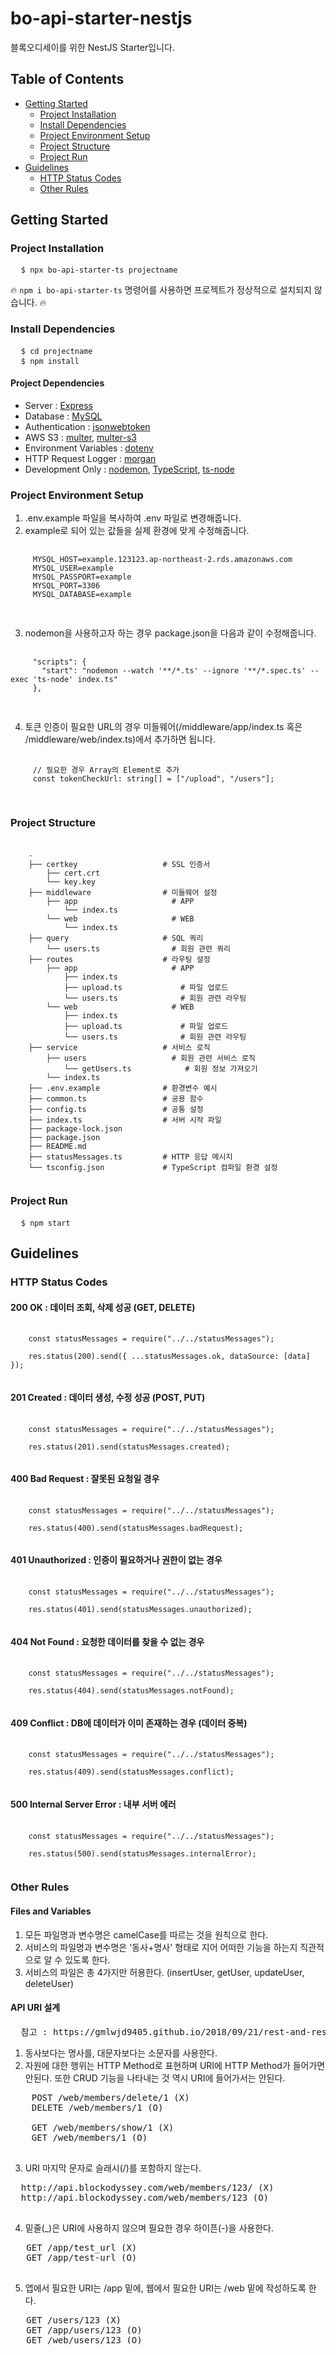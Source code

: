 # bo-api-starter-nestjs

블록오디세이를 위한 NestJS Starter입니다.

## Table of Contents

-   [Getting Started](#getting-started)
    -   [Project Installation](#project-installation)
    -   [Install Dependencies](#install-dependencies)
    -   [Project Environment Setup](#project-environment-setup)
    -   [Project Structure](#project-structure)
    -   [Project Run](#project-run)
-   [Guidelines](#guidelines)
    -   [HTTP Status Codes](#http-status-codes)
    -   [Other Rules](#other-rules)

## Getting Started

### Project Installation

<pre>
  <code>$ npx bo-api-starter-ts projectname</code>
</pre>

:fire: `npm i bo-api-starter-ts` 명령어를 사용하면 프로젝트가 정상적으로 설치되지 않습니다. :fire:

### Install Dependencies

<pre>
  <code>$ cd projectname</code>
  <code>$ npm install</code>
</pre>

#### Project Dependencies

-   Server : [Express](https://expressjs.com)
-   Database : [MySQL](https://github.com/mysqljs/mysql#readme)
-   Authentication : [jsonwebtoken](https://github.com/auth0/node-jsonwebtoken#readme)
-   AWS S3 : [multer](https://github.com/expressjs/multer#readme), [multer-s3](https://github.com/badunk/multer-s3#readme)
-   Environment Variables : [dotenv](https://github.com/motdotla/dotenv#readme)
-   HTTP Request Logger : [morgan](https://github.com/expressjs/morgan#readme)
-   Development Only : [nodemon](https://nodemon.io/), [TypeScript](https://www.typescriptlang.org/), [ts-node](https://github.com/TypeStrong/ts-node)

### Project Environment Setup

1. .env.example 파일을 복사하여 .env 파일로 변경해줍니다.
2. example로 되어 있는 값들을 실제 환경에 맞게 수정해줍니다.
 <pre>
   <code>
     MYSQL_HOST=example.123123.ap-northeast-2.rds.amazonaws.com
     MYSQL_USER=example
     MYSQL_PASSPORT=example
     MYSQL_PORT=3306
     MYSQL_DATABASE=example
   </code>
 </pre>
3. nodemon을 사용하고자 하는 경우 package.json을 다음과 같이 수정해줍니다.
 <pre>
   <code>
     "scripts": {
       "start": "nodemon --watch '**/*.ts' --ignore '**/*.spec.ts' --exec 'ts-node' index.ts"
     },
   </code>
 </pre>
4. 토큰 인증이 필요한 URL의 경우 미들웨어(/middleware/app/index.ts 혹은 /middleware/web/index.ts)에서 추가하면 됩니다.
 <pre>
   <code>
     // 필요한 경우 Array의 Element로 추가
     const tokenCheckUrl: string[] = ["/upload", "/users"];
   </code>
 </pre>

### Project Structure

<pre>
  <code>
    .
    ├── certkey                   # SSL 인증서
        ├── cert.crt
        └── key.key
    ├── middleware                # 미들웨어 설정
        ├── app                     # APP
            └── index.ts
        └── web                     # WEB
            └── index.ts
    ├── query                     # SQL 쿼리
        └── users.ts                # 회원 관련 쿼리
    ├── routes                    # 라우팅 설정
        ├── app                     # APP
            ├── index.ts
            ├── upload.ts             # 파일 업로드
            └── users.ts              # 회원 관련 라우팅
        └── web                     # WEB
            ├── index.ts
            ├── upload.ts             # 파일 업로드
            └── users.ts              # 회원 관련 라우팅
    ├── service                   # 서비스 로직
        ├── users                   # 회원 관련 서비스 로직
            └── getUsers.ts            # 회원 정보 가져오기
        └── index.ts
    ├── .env.example              # 환경변수 예시
    ├── common.ts                 # 공용 함수
    ├── config.ts                 # 공통 설정
    ├── index.ts                  # 서버 시작 파일
    ├── package-lock.json
    ├── package.json
    ├── README.md
    ├── statusMessages.ts         # HTTP 응답 메시지
    └── tsconfig.json             # TypeScript 컴파일 환경 설정
  </code>
</pre>

### Project Run

<pre>
  <code>$ npm start</code>
</pre>

## Guidelines

### HTTP Status Codes

#### 200 OK : 데이터 조회, 삭제 성공 (GET, DELETE)

<pre>
  <code>
    const statusMessages = require("../../statusMessages");

    res.status(200).send({ ...statusMessages.ok, dataSource: [data] });
  </code>
</pre>

#### 201 Created : 데이터 생성, 수정 성공 (POST, PUT)

<pre>
  <code>
    const statusMessages = require("../../statusMessages");

    res.status(201).send(statusMessages.created);
  </code>
</pre>

#### 400 Bad Request : 잘못된 요청일 경우

<pre>
  <code>
    const statusMessages = require("../../statusMessages");

    res.status(400).send(statusMessages.badRequest);
  </code>
</pre>

#### 401 Unauthorized : 인증이 필요하거나 권한이 없는 경우

<pre>
  <code>
    const statusMessages = require("../../statusMessages");

    res.status(401).send(statusMessages.unauthorized);
  </code>
</pre>

#### 404 Not Found : 요청한 데이터를 찾을 수 없는 경우

<pre>
  <code>
    const statusMessages = require("../../statusMessages");

    res.status(404).send(statusMessages.notFound);
  </code>
</pre>

#### 409 Conflict : DB에 데이터가 이미 존재하는 경우 (데이터 중복)

<pre>
  <code>
    const statusMessages = require("../../statusMessages");

    res.status(409).send(statusMessages.conflict);
  </code>
</pre>

#### 500 Internal Server Error : 내부 서버 에러

<pre>
  <code>
    const statusMessages = require("../../statusMessages");

    res.status(500).send(statusMessages.internalError);
  </code>
</pre>

### Other Rules

#### Files and Variables

1. 모든 파일명과 변수명은 camelCase를 따르는 것을 원칙으로 한다.
2. 서비스의 파일명과 변수명은 '동사+명사' 형태로 지어 어떠한 기능을 하는지 직관적으로 알 수 있도록 한다.
3. 서비스의 파일은 총 4가지만 허용한다. (insertUser, getUser, updateUser, deleteUser)

#### API URI 설계

<pre>
  참고 : https://gmlwjd9405.github.io/2018/09/21/rest-and-restful.html
</pre>

1. 동사보다는 명사를, 대문자보다는 소문자를 사용한다.
2. 자원에 대한 행위는 HTTP Method로 표현하며 URI에 HTTP Method가 들어가면 안된다. 또한 CRUD 기능을 나타내는 것 역시 URI에 들어가서는 안된다.
 <pre>
    POST /web/members/delete/1 (X)
    DELETE /web/members/1 (O)
 
    GET /web/members/show/1 (X)
    GET /web/members/1 (O)
 </pre>

3. URI 마지막 문자로 슬래시(/)를 포함하지 않는다.
 <pre>
  http://api.blockodyssey.com/web/members/123/ (X)
  http://api.blockodyssey.com/web/members/123 (O)
 </pre>

4. 밑줄(\_)은 URI에 사용하지 않으며 필요한 경우 하이픈(-)을 사용한다.
 <pre>
   GET /app/test_url (X)
   GET /app/test-url (O)
 </pre>

5. 앱에서 필요한 URI는 /app 밑에, 웹에서 필요한 URI는 /web 밑에 작성하도록 한다.
 <pre>
   GET /users/123 (X)
   GET /app/users/123 (O)
   GET /web/users/123 (O)
 </pre>
